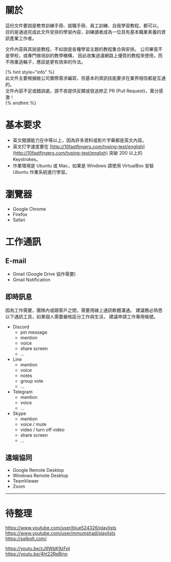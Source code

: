 # 關於

這份文件要說是教育訓練手冊、就職手冊、員工訓練、自我學習教程，都可以。   
目的是通過完成此文件安排的學習內容，訓練讀者成為一位具有基本職業素養的資訊產業工作者。

文件內容與其說是教程，不如說是各種學習主題的教程集合與安排。
公司畢竟不是學校，或專門做培訓的教學機構，
因此收集過濾網路上優質的教程來使用，而不用重造輪子，應該是更有效率的作法。

{% hint style="info" %}   
此文件主要根據敝公司實際需求編寫，但基本的資訊技能要求在業界相信都是互通的。   
文件內容不足或錯誤處，請不吝提供反饋或發送修正 PR (Pull Request)，萬分感激！   
{% endhint %}   

# 基本要求

* 英文閱讀能力在中等以上，因為許多資料或影片字幕都是英文內容。
* 英文打字速度要在 [http://10fastfingers.com/typing-test/english](http://10fastfingers.com/typing-test/english) 突破 200 以上的 Keystrokes。
* 作業環境是 Ubuntu 或 Mac，如果是 Windows 請使用 VirtualBox 安裝 Ubuntu 作業系統進行學習。

# 瀏覽器

- Google Chrome
- Firefox
- Safari

# 工作通訊

## E-mail

* Gmail (Google Drive 協作需要)
* Gmail Notification

## 即時訊息

因為工作需要，團隊內或跟客戶之間，需要用線上通訊軟體溝通。
建議務必熟悉以下通訊工具，如果個人需要嚴格區分工作與生活，
建議申請工作專用帳號。

* Discord
  - pin message
  - mention
  - voice
  - share screen
  - ...
* Line
  - mention
  - voice
  - notes
  - group vote
  - ...
* Telegram
  - mention
  - voice
  - ...
* Skype
  - mention
  - voice / mute
  - video / turn off video
  - share screen
  - ...

## 遠端協同

* Google Remote Desktop
* Windows Remote Desktop
* TeamViewer
* Zoom

---

# 待整理

https://www.youtube.com/user/blue524326/playlists   
https://www.youtube.com/user/mmumshad/playlists   
https://sqlbolt.com/   

https://youtu.be/zJ6WbK9zFpI   
https://youtu.be/4ht22ReBjno   
